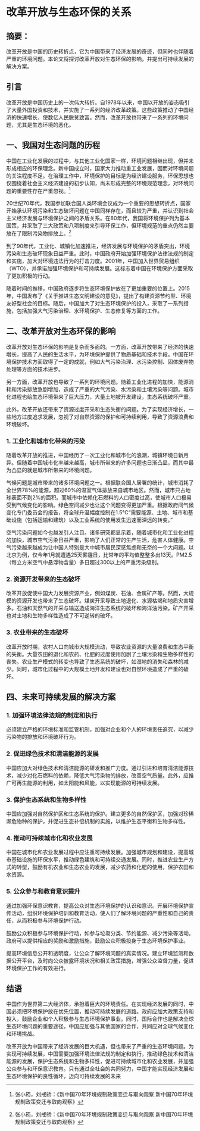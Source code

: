 # 改革开放与生态环保的关系

## 摘要：

​	改革开放是中国的历史转折点，它为中国带来了经济发展的奇迹，但同时也伴随着严重的环境问题。本论文将探讨改革开放对生态环保的影响，并提出可持续发展的解决方案。

## 引言

​	改革开放是中国历史上的一次伟大转折。自1978年以来，中国以开放的姿态吸引了大量外国投资和技术，并实施了一系列的经济改革政策。这些政策推动了中国经济的快速增长，使数亿人民脱贫致富。然而，改革开放也带来了一系列的环境问题，尤其是生态环境的恶化。

## 一、我国对生态问题的历程

​	中国在工业化发展的过程中，与其他工业化国家一样，环境问题相继出现，但并未形成相应的环保理念。新中国成立时，国家大力推动重工业发展，因而对环境问题的关注程度不足。在治理工作中，环境保护的目标是为经济建设服务，环保思想也仅围绕着社会主义经济建设的初步认知，尚未形成完整的环境规范理念，对环境问题的重要性存在严重忽视。[^1]

​	20世纪70年代，我国参加联合国人类环境会议成为一个重要的思想转折点，国家开始承认环境污染和生态破坏问题在中国同样存在，而且较为严重，并认识到社会主义经济发展与环境保护之间的矛盾关系。在80年代，我国将环境保护列为基本国策，并采取了三大政策和八项制度来引导环保工作，但环境规范的重点仍然主要放在了限制污染物排放上。[^1]

​	到了90年代，工业化、城镇化加速推进，经济发展与环境保护的矛盾突出，环境污染和生态破坏现象日益严重。此时，中国政府开始加强环境保护法律法规的制定和实施，加大对环境违法行为的打击力度。2001年，中国加入世界贸易组织（WTO），并承诺加强环境保护和可持续发展。这标志着中国在环境保护方面采取了更加积极的行动。

​	随着时间的推移，中国政府逐步将生态环境保护放在了更加重要的位置上。2015年，中国发布了《关于推进生态文明建设的意见》，提出了构建资源节约型、环境友好型社会的目标。随后，中国加大了对生态环境保护的投入，采取了一系列措施，包括加强大气污染治理、水环境保护、生态修复等方面的工作。

## 二、改革开放对生态环保的影响

​	改革开放对生态环保的影响是复杂而多面的。一方面，改革开放带来了经济的快速增长，提高了人民的生活水平，为环境保护提供了物质基础和技术手段。中国在环境保护技术方面取得了一定的成就，例如大气污染治理、水污染控制、固体废弃物处理等方面的技术进步。

​	另一方面，改革开放也导致了一系列的环境问题。随着工业化进程的加快，能源消耗和污染排放急剧增加，造成了严重的大气污染、水污染和土壤污染等问题。城市化进程也给生态环境带来了巨大压力，大量土地被开发建设，生态系统破坏严重。

​	此外，改革开放还带来了资源过度开采和生态失衡的问题。为了实现经济增长，一些地方过度追求发展，忽视了对自然资源的保护和可持续利用，导致了资源浪费和环境破坏。

### 1. 工业化和城市化带来的污染

​	随着改革开放的推进，中国经历了一次工业化和城市化的浪潮，城镇环境日新月异。但随着中国城市化率越来越高，城市所带来的许多问题也日渐凸显，而其中最为凸显的就是城市所带来的环境问题。

​	气候问题是城市带来的诸多环境问题之一。根据联合国人居署的统计，城市消耗了全世界78%的能源，超过60%的温室气体排放来自城市地区。然而，城市只占地球表面不到2%的面积。而城市中依赖化石燃料的人口密度过高，使城市人口极易受到气候变化的影响。绿色空间减少也让这个问题变得更加严重。根据政府间气候变化专门委员会的报告，将全球升温幅度控制在1.5℃“需要能源、土地、城市和基础设施（包括运输和建筑）以及工业系统的使用发生迅速而深远的转变。”

​	空气污染问题如今也越发引人注目。诸多研究都显示着，随着城市化和工业化进程的加快，城市空气污染日益严重，影响了人们正常的生产生活，危害人体健康。空气污染越来越成为让中国人特别是大中城市居民深感焦虑和无奈的一个大问题。以北京为例，仅今年1月就遭遇25天雾霾日，比常年的平均值整整多出13天。PM2.5（每立方米空气中悬浮物含量）多日超过300以上的严重污染级别。

### 2. 资源开发带来的生态破坏

​	改革开放促使中国大力发展资源产业，例如煤炭、石油、金属矿产等。然而，大规模的资源开发也带来了生态破坏。煤炭开采导致土地退化、水源枯竭和地质灾害增多。石油和天然气的开采与输送造成海洋生态系统的破坏和海洋油污染。矿产开采也对土地和生物多样性造成了不可逆转的破坏。

### 3. 农业带来的生态破坏

​	改革开放时期，农村人口向城市大规模流动，导致农业资源的大量浪费和生态平衡的失衡。大量农田的退化和农药、化肥的过度使用加剧了土壤污染和生物多样性的丧失。农业生产模式的转变也导致了生态系统的破坏，如湿地的消失和森林的减少。同时，城市化过程中的大规模土地开发和建设也对自然环境造成了严重的破坏。

## 四、未来可持续发展的解决方案

### 1. 加强环境法律法规的制定和执行

​	必须建立严格的环境标准和监管机制，加强对企业和个人的环境责任追究，以减少污染物的排放和环境破坏行为。

### 2. 促进绿色技术和清洁能源的发展

​	中国应加大对绿色技术和清洁能源的研发和推广力度。通过引进和培育清洁能源技术，减少对化石燃料的依赖，降低大气污染物的排放，改善空气质量。此外，应推广可再生能源的利用，如太阳能和风能，以实现能源的可持续发展。

### 3. 保护生态系统和生物多样性

​	中国应加强对自然保护区和生态系统的保护。建立更多的自然保护区，加强对珍稀濒危物种的保护，并促进生态补偿机制的实施，以维护生态平衡和生物多样性。

### 4. 推动可持续城市化和农业发展

​	中国在城市化和农业发展过程中应注重可持续发展。加强城市规划和建设，提高城市基础设施的环保水平，推动绿色建筑和可持续交通发展。同时，推进农业生产方式的转型，鼓励有机农业和生态农业的发展，减少农药和化肥的使用，保护农田和水资源。

### 5. 公众参与和教育意识提升

​	通过加强环保意识教育，提高公众对生态环境保护的认识和意识。开展环境保护宣传活动，组织环境保护培训和教育活动，使人们了解环境问题的严重性和自己的责任，从而积极参与环境保护行动。

​	鼓励公众积极参与环境保护行动，如参与垃圾分类、节约能源、减少污染等活动。政府可以提供相应的奖励和激励措施，鼓励公众积极投身于生态环境保护事业。

​	提高环境信息公开和透明度，让公众了解环境问题的真实情况。建立环境监测和数据公开平台，及时向公众披露环境状况和相关政策措施，增强公众监督力量，促进环境保护工作的有效进行。

## 结语

​	中国作为世界第二大经济体，承担着巨大的环境责任。在实现经济发展的同时，中国必须把环境保护放在优先位置，推动可持续发展的道路。政府应加大政策支持和投入，鼓励企业和个人积极参与生态环境保护事业。同时，国际合作也是解决全球生态环境问题的重要途径，中国应加强与其他国家的合作，共同应对全球气候变化和环境挑战。

​	改革开放为中国带来了经济发展的巨大机遇，但也带来了严重的生态环境问题。为实现可持续发展，中国需要加强环境法律法规的制定和执行，推动绿色技术和清洁能源的发展，保护生态系统和生物多样性，促进可持续城市化和农业发展，并加强公众参与和环保意识教育。只有通过全社会的共同努力，中国才能实现经济发展和生态环境保护的良性循环，迈向可持续发展的未来

[^1]: 张小筠，刘戒骄：《新中国70年环境规制政策变迁与取向观察 新中国70年环境规制政策变迁与取向观察》